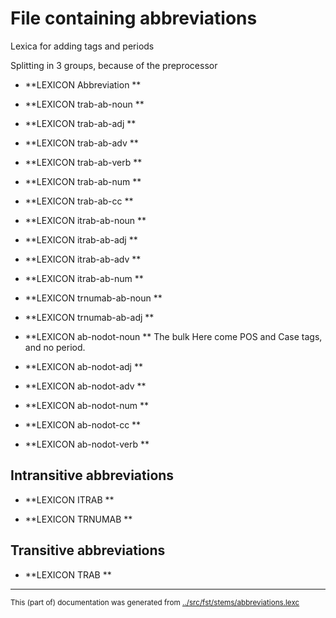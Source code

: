 
# File containing abbreviations


Lexica for adding tags and periods

Splitting in 3 groups, because of the preprocessor

 * **LEXICON Abbreviation   **






 * **LEXICON trab-ab-noun   **
 * **LEXICON trab-ab-adj   **
 * **LEXICON trab-ab-adv   **
 * **LEXICON trab-ab-verb   **
 * **LEXICON trab-ab-num   **
 * **LEXICON trab-ab-cc   **


 * **LEXICON itrab-ab-noun   **
 * **LEXICON itrab-ab-adj   **
 * **LEXICON itrab-ab-adv   **
 * **LEXICON itrab-ab-num   **


 * **LEXICON trnumab-ab-noun   **
 * **LEXICON trnumab-ab-adj   **





 * **LEXICON ab-nodot-noun   **   The bulk
Here come POS and Case tags, and no period.

 * **LEXICON ab-nodot-adj   **

 * **LEXICON ab-nodot-adv   **

 * **LEXICON ab-nodot-num   **

 * **LEXICON ab-nodot-cc   **





 * **LEXICON ab-nodot-verb   **







## Intransitive abbreviations 

 * **LEXICON ITRAB   **






 * **LEXICON TRNUMAB   **






## Transitive abbreviations 

 * **LEXICON TRAB   **










* * *
<small>This (part of) documentation was generated from [../src/fst/stems/abbreviations.lexc](http://github.com/giellalt/lang-sje/blob/main/../src/fst/stems/abbreviations.lexc)</small>